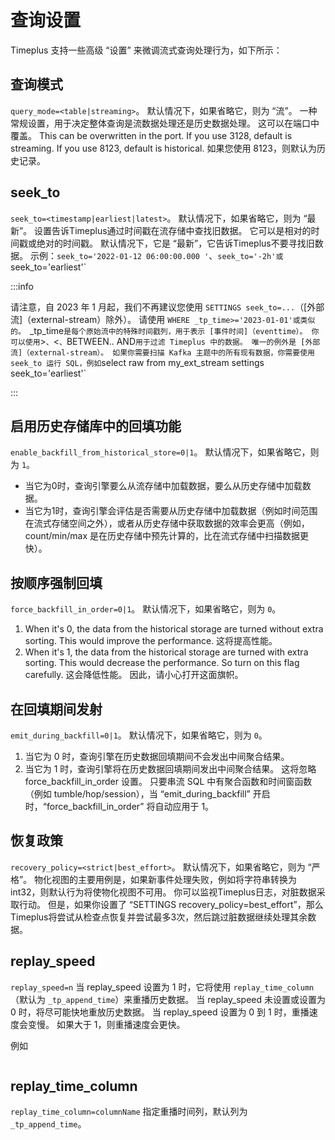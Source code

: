 # 查询设置

Timeplus 支持一些高级 “设置” 来微调流式查询处理行为，如下所示：

## 查询模式

`query_mode=<table|streaming>`。 默认情况下，如果省略它，则为 “流”。 一种常规设置，用于决定整体查询是流数据处理还是历史数据处理。 这可以在端口中覆盖。 This can be overwritten in the port. If you use 3128, default is streaming. If you use 8123, default is historical. 如果您使用 8123，则默认为历史记录。

## seek_to

`seek_to=<timestamp|earliest|latest>`。 默认情况下，如果省略它，则为 “最新”。 设置告诉Timeplus通过时间戳在流存储中查找旧数据。 它可以是相对的时间戳或绝对的时间戳。 默认情况下，它是 “最新”，它告诉Timeplus不要寻找旧数据。 示例：`seek_to='2022-01-12 06:00:00.000 '`、`seek_to='-2h'或 `seek_to='earliest'\`

:::info

请注意，自 2023 年 1 月起，我们不再建议您使用 `SETTINGS seek_to=...`（[外部流]（external-stream）除外）。 请使用 `WHERE _tp_time>='2023-01-01'或类似的。 `_tp_time`是每个原始流中的特殊时间戳列，用于表示 [事件时间]（eventtime）。 你可以使用`>`、`\<`、`BETWEEN.. AND`用于过滤 Timeplus 中的数据。 唯一的例外是 [外部流]（external-stream）。 如果你需要扫描 Kafka 主题中的所有现有数据，你需要使用 seek_to 运行 SQL，例如`select raw from my_ext_stream settings seek_to='earliest'\`

:::

## 启用历史存储库中的回填功能

`enable_backfill_from_historical_store=0|1`。 默认情况下，如果省略它，则为 `1`。

- 当它为0时，查询引擎要么从流存储中加载数据，要么从历史存储中加载数据。
- 当它为1时，查询引擎会评估是否需要从历史存储中加载数据（例如时间范围在流式存储空间之外），或者从历史存储中获取数据的效率会更高（例如，count/min/max 是在历史存储中预先计算的，比在流式存储中扫描数据更快）。

## 按顺序强制回填

`force_backfill_in_order=0|1`。 默认情况下，如果省略它，则为 `0`。

1. When it's 0, the data from the historical storage are turned without extra sorting. This would improve the performance. 这将提高性能。
2. When it's 1, the data from the historical storage are turned with extra sorting. This would decrease the performance. So turn on this flag carefully. 这会降低性能。 因此，请小心打开这面旗帜。

## 在回填期间发射

`emit_during_backfill=0|1`。 默认情况下，如果省略它，则为 `0`。

1. 当它为 0 时，查询引擎在历史数据回填期间不会发出中间聚合结果。
2. 当它为 1 时，查询引擎将在历史数据回填期间发出中间聚合结果。 这将忽略 force_backfill_in_order 设置。 只要串流 SQL 中有聚合函数和时间窗函数（例如 tumble/hop/session），当 “emit_during_backfill” 开启时，“force_backfill_in_order” 将自动应用于 1。

## 恢复政策

`recovery_policy=<strict|best_effort>`。 默认情况下，如果省略它，则为 “严格”。 物化视图的主要用例是，如果新事件处理失败，例如将字符串转换为 int32，则默认行为将使物化视图不可用。 你可以监视Timeplus日志，对脏数据采取行动。 但是，如果你设置了 “SETTINGS recovery_policy=best_effort”，那么Timeplus将尝试从检查点恢复并尝试最多3次，然后跳过脏数据继续处理其余数据。

## replay_speed

`replay_speed=n` 当 replay_speed 设置为 1 时，它将使用 `replay_time_column`（默认为 `_tp_append_time`）来重播历史数据。 当 replay_speed 未设置或设置为 0 时，将尽可能快地重放历史数据。 当 replay_speed 设置为 0 到 1 时，重播速度会变慢。 如果大于 1，则重播速度会更快。

例如

```sql
```

## replay_time_column

`replay_time_column=columnName` 指定重播时间列，默认列为 `_tp_append_time`。
